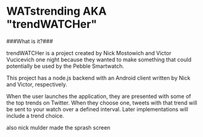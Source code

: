 # WATstrending  AKA "trendWATCHer" #

###What is it?###


trendWATCHer is a project created by Nick Mostowich and Victor Vucicevich one night because they wanted to make something that could potentially be used by the Pebble Smartwatch.

This project has a node.js backend with an Android client written by Nick and Victor, respectively. 

When the user launches the application, they are presented with some of the top trends on Twitter. When they choose one, tweets with that trend will be sent to your watch over a defined interval. 
Later implementations will include a trend choice.

also nick mulder made the sprash screen

